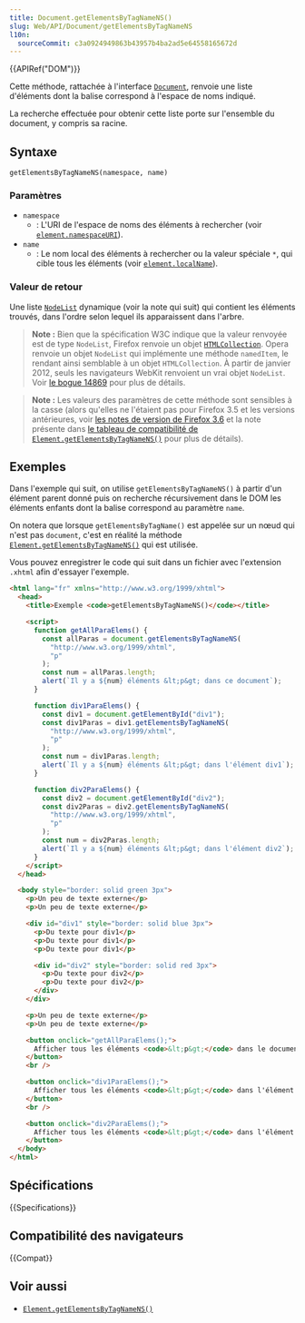 ```yaml
---
title: Document.getElementsByTagNameNS()
slug: Web/API/Document/getElementsByTagNameNS
l10n:
  sourceCommit: c3a0924949863b43957b4ba2ad5e64558165672d
---
```


{{APIRef("DOM")}}

Cette méthode, rattachée à l'interface [`Document`](/fr/docs/Web/API/Document), renvoie une liste d'éléments dont la balise correspond à l'espace de noms indiqué.

La recherche effectuée pour obtenir cette liste porte sur l'ensemble du document, y compris sa racine.

## Syntaxe

```js-nolint
getElementsByTagNameNS(namespace, name)
```

### Paramètres

- `namespace`
  - : L'URI de l'espace de noms des éléments à rechercher (voir [`element.namespaceURI`](/fr/docs/Web/API/Element/namespaceURI)).
- `name`
  - : Le nom local des éléments à rechercher ou la valeur spéciale `*`, qui cible tous les éléments (voir [`element.localName`](/fr/docs/Web/API/Element/localName)).

### Valeur de retour

Une liste [`NodeList`](/fr/docs/Web/API/NodeList) dynamique (voir la note qui suit) qui contient les éléments trouvés, dans l'ordre selon lequel ils apparaissent dans l'arbre.

> **Note :** Bien que la spécification W3C indique que la valeur renvoyée est de type `NodeList`, Firefox renvoie un objet [`HTMLCollection`](/fr/docs/Web/API/HTMLCollection). Opera renvoie un objet `NodeList` qui implémente une méthode `namedItem`, le rendant ainsi semblable à un objet `HTMLCollection`. À partir de janvier 2012, seuls les navigateurs WebKit renvoient un vrai objet `NodeList`. Voir [le bogue 14869](https://bugzilla.mozilla.org/show_bug.cgi?id=14869) pour plus de détails.

> **Note :** Les valeurs des paramètres de cette méthode sont sensibles à la casse (alors qu'elles ne l'étaient pas pour Firefox 3.5 et les versions antérieures, voir [les notes de version de Firefox 3.6](/fr/docs/Mozilla/Firefox/Releases/3.6#dom) et la note présente dans [le tableau de compatibilité de `Element.getElementsByTagNameNS()`](/fr/docs/Web/API/Element/getElementsByTagNameNS#compatibilité_des_navigateurs) pour plus de détails).

## Exemples

Dans l'exemple qui suit, on utilise `getElementsByTagNameNS()` à partir d'un élément parent donné puis on recherche récursivement dans le DOM les éléments enfants dont la balise correspond au paramètre `name`.

On notera que lorsque `getElementsByTagName()` est appelée sur un nœud qui n'est pas `document`, c'est en réalité la méthode [`Element.getElementsByTagNameNS()`](/fr/docs/Web/API/Element/getElementsByTagNameNS) qui est utilisée.

Vous pouvez enregistrer le code qui suit dans un fichier avec l'extension `.xhtml` afin d'essayer l'exemple.

```html
<html lang="fr" xmlns="http://www.w3.org/1999/xhtml">
  <head>
    <title>Exemple <code>getElementsByTagNameNS()</code></title>

    <script>
      function getAllParaElems() {
        const allParas = document.getElementsByTagNameNS(
          "http://www.w3.org/1999/xhtml",
          "p"
        );
        const num = allParas.length;
        alert(`Il y a ${num} éléments &lt;p&gt; dans ce document`);
      }

      function div1ParaElems() {
        const div1 = document.getElementById("div1");
        const div1Paras = div1.getElementsByTagNameNS(
          "http://www.w3.org/1999/xhtml",
          "p"
        );
        const num = div1Paras.length;
        alert(`Il y a ${num} éléments &lt;p&gt; dans l'élément div1`);
      }

      function div2ParaElems() {
        const div2 = document.getElementById("div2");
        const div2Paras = div2.getElementsByTagNameNS(
          "http://www.w3.org/1999/xhtml",
          "p"
        );
        const num = div2Paras.length;
        alert(`Il y a ${num} éléments &lt;p&gt; dans l'élément div2`);
      }
    </script>
  </head>

  <body style="border: solid green 3px">
    <p>Un peu de texte externe</p>
    <p>Un peu de texte externe</p>

    <div id="div1" style="border: solid blue 3px">
      <p>Du texte pour div1</p>
      <p>Du texte pour div1</p>
      <p>Du texte pour div1</p>

      <div id="div2" style="border: solid red 3px">
        <p>Du texte pour div2</p>
        <p>Du texte pour div2</p>
      </div>
    </div>

    <p>Un peu de texte externe</p>
    <p>Un peu de texte externe</p>

    <button onclick="getAllParaElems();">
      Afficher tous les éléments <code>&lt;p&gt;</code> dans le document
    </button>
    <br />

    <button onclick="div1ParaElems();">
      Afficher tous les éléments <code>&lt;p&gt;</code> dans l'élément <code>&lt;div1&gt;</code>
    </button>
    <br />

    <button onclick="div2ParaElems();">
      Afficher tous les éléments <code>&lt;p&gt;</code> dans l'élément <code>&lt;div2&gt;</code>
    </button>
  </body>
</html>
```

## Spécifications

{{Specifications}}

## Compatibilité des navigateurs

{{Compat}}

## Voir aussi

- [`Element.getElementsByTagNameNS()`](/fr/docs/Web/API/Element/getElementsByTagNameNS)
